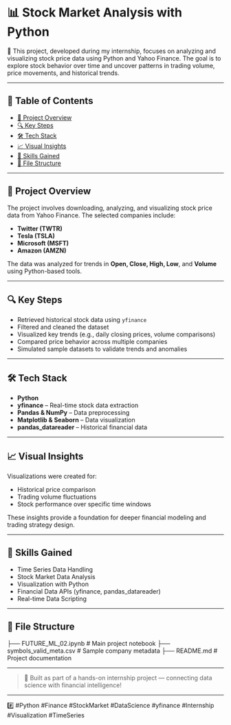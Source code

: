 # 📊 Stock Market Analysis with Python

🚀 This project, developed during my internship, focuses on analyzing and visualizing stock price data using Python and Yahoo Finance. The goal is to explore stock behavior over time and uncover patterns in trading volume, price movements, and historical trends.

---

## 📑 Table of Contents

- [📘 Project Overview](#-project-overview)
- [🔍 Key Steps](#-key-steps)
- [🛠 Tech Stack](#-tech-stack)
- [📈 Visual Insights](#-visual-insights)
- [🧠 Skills Gained](#-skills-gained)
- [📂 File Structure](#-file-structure)

---

## 📘 Project Overview

The project involves downloading, analyzing, and visualizing stock price data from Yahoo Finance. The selected companies include:

- **Twitter (TWTR)**
- **Tesla (TSLA)**
- **Microsoft (MSFT)**
- **Amazon (AMZN)**

The data was analyzed for trends in **Open, Close, High, Low**, and **Volume** using Python-based tools.

---

## 🔍 Key Steps

- Retrieved historical stock data using `yfinance`  
- Filtered and cleaned the dataset  
- Visualized key trends (e.g., daily closing prices, volume comparisons)  
- Compared price behavior across multiple companies  
- Simulated sample datasets to validate trends and anomalies

---

## 🛠 Tech Stack

- **Python**
- **yfinance** – Real-time stock data extraction  
- **Pandas & NumPy** – Data preprocessing  
- **Matplotlib & Seaborn** – Data visualization  
- **pandas_datareader** – Historical financial data

---

## 📈 Visual Insights

Visualizations were created for:
- Historical price comparison
- Trading volume fluctuations
- Stock performance over specific time windows

These insights provide a foundation for deeper financial modeling and trading strategy design.

---

## 🧠 Skills Gained

- Time Series Data Handling  
- Stock Market Data Analysis  
- Visualization with Python  
- Financial Data APIs (yfinance, pandas_datareader)  
- Real-time Data Scripting

---

## 📂 File Structure

├── FUTURE_ML_02.ipynb # Main project notebook
├── symbols_valid_meta.csv # Sample company metadata
├── README.md # Project documentation

---
> 💼 Built as part of a hands-on internship project — connecting data science with financial intelligence!

---

#️⃣ #Python #Finance #StockMarket #DataScience #yfinance #Internship #Visualization #TimeSeries
